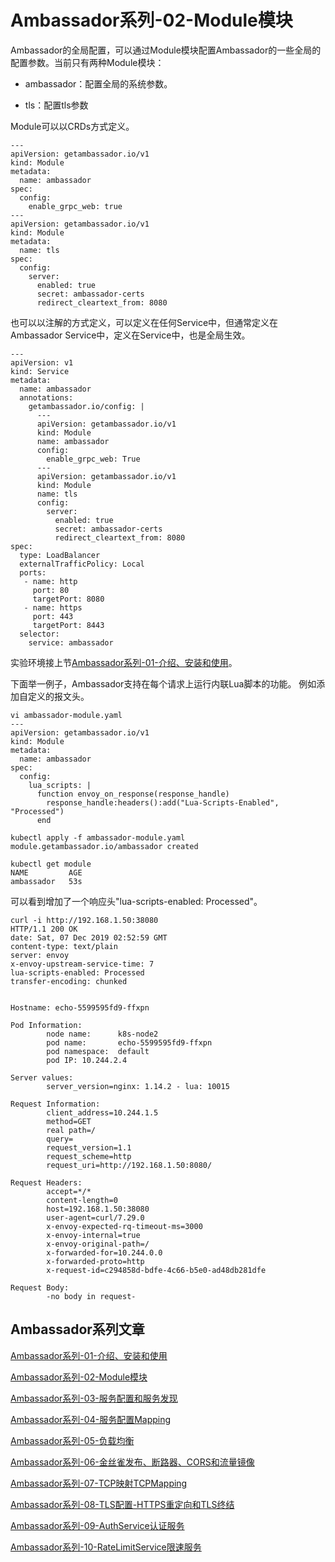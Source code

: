 # Ambassador系列-02-Module模块

Ambassador的全局配置，可以通过Module模块配置Ambassador的一些全局的配置参数。当前只有两种Module模块：

- ambassador：配置全局的系统参数。

- tls：配置tls参数

Module可以以CRDs方式定义。

    ---
    apiVersion: getambassador.io/v1
    kind: Module
    metadata:
      name: ambassador
    spec:
      config:
        enable_grpc_web: true
    ---
    apiVersion: getambassador.io/v1
    kind: Module
    metadata:
      name: tls
    spec:
      config:
        server:
          enabled: true
          secret: ambassador-certs
          redirect_cleartext_from: 8080

也可以以注解的方式定义，可以定义在任何Service中，但通常定义在Ambassador Service中，定义在Service中，也是全局生效。

    ---
    apiVersion: v1
    kind: Service
    metadata:
      name: ambassador
      annotations:
        getambassador.io/config: |
          ---
          apiVersion: getambassador.io/v1
          kind: Module
          name: ambassador
          config:
            enable_grpc_web: True
          ---
          apiVersion: getambassador.io/v1
          kind: Module
          name: tls
          config:
            server:
              enabled: true
              secret: ambassador-certs
              redirect_cleartext_from: 8080
    spec:
      type: LoadBalancer
      externalTrafficPolicy: Local
      ports:
       - name: http
         port: 80
         targetPort: 8080
       - name: https
         port: 443
         targetPort: 8443
      selector:
        service: ambassador

实验环境接上节[Ambassador系列-01-介绍、安装和使用](01-installation-introduction.md)。

下面举一例子，Ambassador支持在每个请求上运行内联Lua脚本的功能。 例如添加自定义的报文头。

    vi ambassador-module.yaml
    ---
    apiVersion: getambassador.io/v1
    kind: Module
    metadata:
      name: ambassador
    spec:
      config:
        lua_scripts: |
          function envoy_on_response(response_handle)
            response_handle:headers():add("Lua-Scripts-Enabled", "Processed")
          end
    
    kubectl apply -f ambassador-module.yaml
    module.getambassador.io/ambassador created
    
    kubectl get module
    NAME         AGE
    ambassador   53s

可以看到增加了一个响应头"lua-scripts-enabled: Processed"。

    curl -i http://192.168.1.50:38080
    HTTP/1.1 200 OK
    date: Sat, 07 Dec 2019 02:52:59 GMT
    content-type: text/plain
    server: envoy
    x-envoy-upstream-service-time: 7
    lua-scripts-enabled: Processed
    transfer-encoding: chunked
    
    
    Hostname: echo-5599595fd9-ffxpn
    
    Pod Information:
            node name:      k8s-node2
            pod name:       echo-5599595fd9-ffxpn
            pod namespace:  default
            pod IP: 10.244.2.4
    
    Server values:
            server_version=nginx: 1.14.2 - lua: 10015
    
    Request Information:
            client_address=10.244.1.5
            method=GET
            real path=/
            query=
            request_version=1.1
            request_scheme=http
            request_uri=http://192.168.1.50:8080/
    
    Request Headers:
            accept=*/*
            content-length=0
            host=192.168.1.50:38080
            user-agent=curl/7.29.0
            x-envoy-expected-rq-timeout-ms=3000
            x-envoy-internal=true
            x-envoy-original-path=/
            x-forwarded-for=10.244.0.0
            x-forwarded-proto=http
            x-request-id=c294858d-bdfe-4c66-b5e0-ad48db281dfe
    
    Request Body:
            -no body in request-

## Ambassador系列文章

[Ambassador系列-01-介绍、安装和使用](01-installation-introduction.md)

[Ambassador系列-02-Module模块](02-module.md)

[Ambassador系列-03-服务配置和服务发现](03-service-configuration-discovery.md)

[Ambassador系列-04-服务配置Mapping](04-service-mapping.md)

[Ambassador系列-05-负载均衡](05-load-balance.md) 

[Ambassador系列-06-金丝雀发布、断路器、CORS和流量镜像](06-other-feature.md)

[Ambassador系列-07-TCP映射TCPMapping](07-tcpmapping.md)

[Ambassador系列-08-TLS配置-HTTPS重定向和TLS终结](08-tlscontext.md)

[Ambassador系列-09-AuthService认证服务](09-authservice.md)

[Ambassador系列-10-RateLimitService限速服务](10-ratelimitservice.md)
